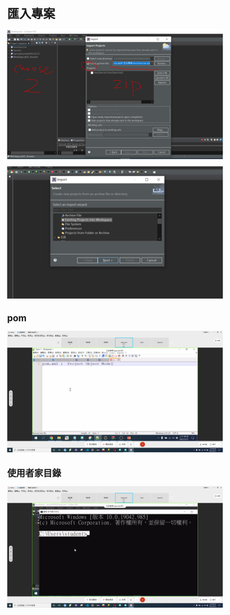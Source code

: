 # 匯入專案

![](.gitbook/assets/image%20%28127%29.png)

![](.gitbook/assets/image%20%28126%29.png)

## pom

![](.gitbook/assets/image%20%28182%29.png)

## 使用者家目錄

![](.gitbook/assets/image%20%28183%29.png)

